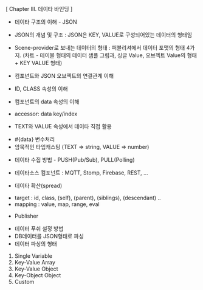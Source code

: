 [ Chapter III. 데이타 바인딩 ]

* 데이타 구조의 이해 - JSON
 - JSON의 개념 및 구조
  : JSON은 KEY, VALUE로 구성되어있는 데이터의 형태임

 - Scene-provider로 보내는 데이터의 형태
  : 퍼블리셔에서 데이터 포맷의 형태 4가지.
   (차트 - 테이블 형태의 데이터 샘플 그림과, 싱글 Value, 오브젝트 Value의 형태 + KEY VALUE 형태)

* 컴포넌트와 JSON 오브젝트의 연결관계 이해
 - ID, CLASS 속성의 이해

* 컴포넌트의 data 속성의 이해
 - accessor: data key/index

* TEXT와 VALUE 속성에서 데이타 직접 활용
 - #{data} 변수처리
 - 암묵적인 타입캐스팅 (TEXT => string, VALUE => number)

* 데이타 수집 방법 - PUSH(Pub/Sub), PULL(Polling)

* 데이타소스 컴포넌트 : MQTT, Stomp, Firebase, REST, ...

* 데이타 확산(spread)
 - target : id, class, (self), (parent), (siblings), (descendant) ..
 - mapping : value, map, range, eval

* Publisher
 - 데이터 푸쉬 설정 방법
 - DB데이터를 JSON형태로 파싱
 - 데이터 파싱의 형태
  1. Single Variable
  2. Key-Value Array
  3. Key-Value Object
  4. Key-Object Object
  5. Custom
